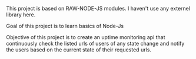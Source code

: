 This project is based on RAW-NODE-JS modules.
I haven't use any externel library here.

Goal of this project is to learn basics of Node-Js

Objective of this project is to create an uptime monitoring api that continuously check the listed urls of users of any state change and notify the users based on the current state of their requested urls.
